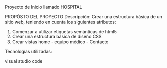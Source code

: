 Proyecto de Inicio llamado HOSPITAL 

PROPÓSTO DEL PROYECTO
Descripción: Crear una estructura básica de un sitio web, teniendo en cuenta los siguientes atributos: 

  1. Comenzar a utilizar etiquetas semánticas de html5
  2. Crear una estructura básica de diseño CSS
  3. Crear vistas home - equipo médico - Contacto

Tecnologías utilizadas: 
  
  visual studio code     




